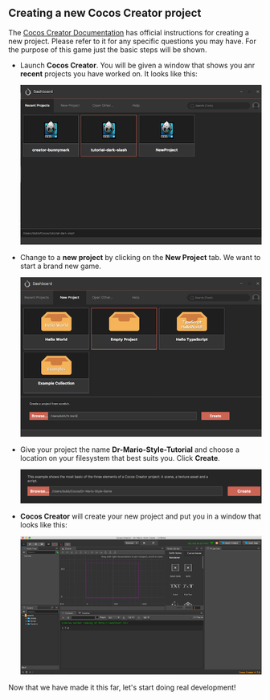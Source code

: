 ## Creating a new Cocos Creator project
The [Cocos Creator Documentation](http://www.cocos2d-x.org/docs/creator/en/getting-started/hello-world.html) has official instructions for creating a new project. Please refer to it for any specific questions you may have. For the purpose of this game just the basic steps will be shown.

* Launch __Cocos Creator__. You will be given a window that shows you anr __recent__ projects you have worked on. It looks like this:

  ![](recent_projects_window.png)

* Change to a __new project__ by clicking on the __New Project__ tab. We want to start a brand new game.

  ![](new_projects_window.png)

* Give your project the name __Dr-Mario-Style-Tutorial__ and choose a location on your filesystem that best suits you. Click __Create__.

  ![](new_path.png)

* __Cocos Creator__ will create your new project and put you in a window that looks like this:

  ![](main_window.png)

Now that we have made it this far, let's start doing real development!
